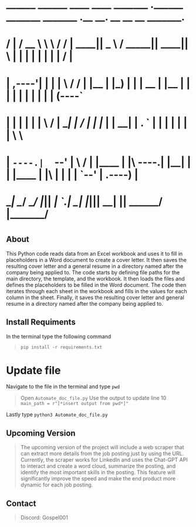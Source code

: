 
#    ______   ______   ____    ____  _______ .______        _______  _______ .__   __.  __   __    __       _______.
#   /      | /  __  \  \   \  /   / |   ____||   _  \      /  _____||   ____||  \ |  | |  | |  |  |  |     /       |
#  |  ,----'|  |  |  |  \   \/   /  |  |__   |  |_)  |    |  |  __  |  |__   |   \|  | |  | |  |  |  |    |   (----`
#  |  |     |  |  |  |   \      /   |   __|  |      /     |  | |_ | |   __|  |  . `  | |  | |  |  |  |     \   \
#  |  `----.|  `--'  |    \    /    |  |____ |  |\  \----.|  |__| | |  |____ |  |\   | |  | |  `--'  | .----)   |
#   \______| \______/      \__/     |_______|| _| `._____| \______| |_______||__| \__| |__|  \______/  |_______/
#

## About
This Python code reads data from an Excel workbook and uses it to fill in placeholders in a Word document to create a cover letter. It then saves the resulting cover letter and a general resume in a directory named after the company being applied to. The code starts by defining file paths for the main directory, the template, and the workbook. It then loads the files and defines the placeholders to be filled in the Word document. The code then iterates through each sheet in the workbook and fills in the values for each column in the sheet. Finally, it saves the resulting cover letter and general resume in a directory named after the company being applied to.

## Install Requiments
In the terminal type the following command 
>``pip install -r requirements.txt``

# Update file
Navigate to the file in the terminal and type ``pwd``
> Open ``Automate_doc_file.py``
Use the output to update line 10 
> ``main_path = r"[*insert output from pwd*]"``

Lastly type ``python3 Automate_doc_file.py``

## Upcoming Version
> The upcoming version of the project will include a web scraper that can extract more details from the job posting just by using the URL. Currently, the scraper works for LinkedIn and uses the Chat-GPT API to interact and create a word cloud, summarize the posting, and identify the most important skills in the posting. This feature will significantly improve the speed and make the end product more dynamic for each job posting.
## Contact

> Discord: Gospel001
